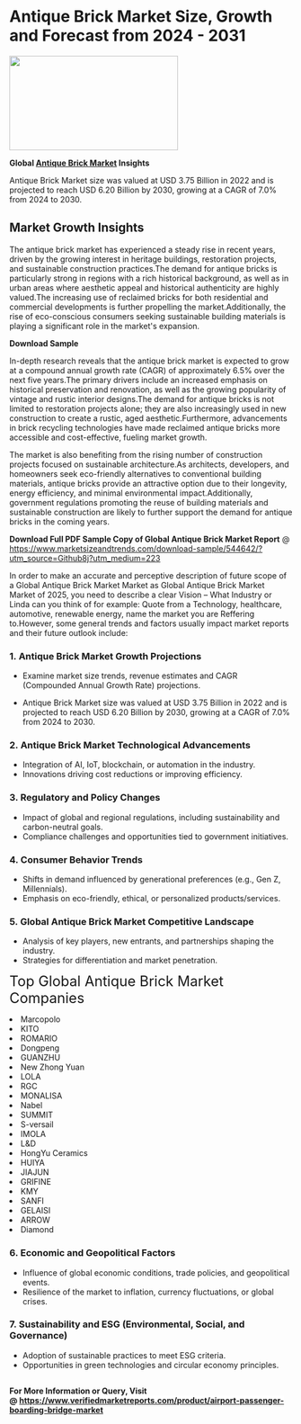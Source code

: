 <H1>Antique Brick Market Size, Growth and Forecast from 2024 - 2031</H1><img class="aligncenter size-medium wp-image-584254" src="https://thirdeyenews.in/wp-content/uploads/2024/09/Global-Market-Research-300x168.jpeg" alt="" width="300" height="168" /><p><strong>Global&nbsp;<a href="https://www.marketsizeandtrends.com/download-sample/544642/?utm_source=Github8j?utm_medium=223">Antique Brick Market</a> Insights</strong></p><p>Antique Brick Market size was valued at USD 3.75 Billion in 2022 and is projected to reach USD 6.20 Billion by 2030, growing at a CAGR of 7.0% from 2024 to 2030.</p><p><h2>Market Growth Insights</h2> <p>The antique brick market has experienced a steady rise in recent years, driven by the growing interest in heritage buildings, restoration projects, and sustainable construction practices.The demand for antique bricks is particularly strong in regions with a rich historical background, as well as in urban areas where aesthetic appeal and historical authenticity are highly valued.The increasing use of reclaimed bricks for both residential and commercial developments is further propelling the market.Additionally, the rise of eco-conscious consumers seeking sustainable building materials is playing a significant role in the market's expansion.</p> <p><strong>Download Sample</strong></p> <p>In-depth research reveals that the antique brick market is expected to grow at a compound annual growth rate (CAGR) of approximately 6.5% over the next five years.The primary drivers include an increased emphasis on historical preservation and renovation, as well as the growing popularity of vintage and rustic interior designs.The demand for antique bricks is not limited to restoration projects alone; they are also increasingly used in new construction to create a rustic, aged aesthetic.Furthermore, advancements in brick recycling technologies have made reclaimed antique bricks more accessible and cost-effective, fueling market growth.</p> <p>The market is also benefiting from the rising number of construction projects focused on sustainable architecture.As architects, developers, and homeowners seek eco-friendly alternatives to conventional building materials, antique bricks provide an attractive option due to their longevity, energy efficiency, and minimal environmental impact.Additionally, government regulations promoting the reuse of building materials and sustainable construction are likely to further support the demand for antique bricks in the coming years.</p> <p><span class=""><strong>Download Full PDF Sample Copy of Global Antique Brick Market Report</strong> @ <a href="https://www.marketsizeandtrends.com/download-sample/544642/?utm_source=Github8j?utm_medium=223" target="_blank">https://www.marketsizeandtrends.com/download-sample/544642/?utm_source=Github8j?utm_medium=223</a></span></p><p>In order to make an accurate and perceptive description of future scope of a Global&nbsp;Antique Brick Market Market as Global&nbsp;Antique Brick Market Market of 2025, you need to describe a clear Vision &ndash; What Industry or Linda can you think of for example: Quote from a Technology, healthcare, automotive, renewable energy, name the market you are Reffering to.However, some general trends and factors usually impact market reports and their future outlook include:</p><h3>1.&nbsp;<strong>Antique Brick Market Growth Projections</strong></h3><ul><li>Examine market size trends, revenue estimates and CAGR (Compounded Annual Growth Rate) projections.</li><li><p>Antique Brick Market size was valued at USD 3.75 Billion in 2022 and is projected to reach USD 6.20 Billion by 2030, growing at a CAGR of 7.0% from 2024 to 2030.</p></li></ul><h3>2.&nbsp;<strong>Antique Brick Market Technological Advancements</strong></h3><ul><li>Integration of AI, IoT, blockchain, or automation in the industry.</li><li>Innovations driving cost reductions or improving efficiency.</li></ul><h3>3.&nbsp;<strong>Regulatory and Policy Changes</strong></h3><ul><li>Impact of global and regional regulations, including sustainability and carbon-neutral goals.</li><li>Compliance challenges and opportunities tied to government initiatives.</li></ul><h3>4.&nbsp;<strong>Consumer Behavior Trends</strong></h3><ul><li>Shifts in demand influenced by generational preferences (e.g., Gen Z, Millennials).</li><li>Emphasis on eco-friendly, ethical, or personalized products/services.</li></ul><h3>5.&nbsp;<strong>Global Antique Brick Market Competitive Landscape</strong></h3><ul><li>Analysis of key players, new entrants, and partnerships shaping the industry.</li><li>Strategies for differentiation and market penetration.</li></ul><p data-pm-slice="1 1 []"><span style="color: inherit; font-family: inherit; font-size: 25px;">Top Global Antique Brick Market Companies</span></p><div class="" data-test-id=""><p><li>Marcopolo</li><li> KITO</li><li> ROMARIO</li><li> Dongpeng</li><li> GUANZHU</li><li> New Zhong Yuan</li><li> LOLA</li><li> RGC</li><li> MONALISA</li><li> Nabel</li><li> SUMMIT</li><li> S-versail</li><li> IMOLA</li><li> L&D</li><li> HongYu Ceramics</li><li> HUIYA</li><li> JIAJUN</li><li> GRIFINE</li><li> KMY</li><li> SANFI</li><li> GELAISI</li><li> ARROW</li><li> Diamond</li></p></div><h3>6.&nbsp;<strong>Economic and Geopolitical Factors</strong></h3><ul><li>Influence of global economic conditions, trade policies, and geopolitical events.</li><li>Resilience of the market to inflation, currency fluctuations, or global crises.</li></ul><h3>7.&nbsp;<strong>Sustainability and ESG (Environmental, Social, and Governance)</strong></h3><ul><li>Adoption of sustainable practices to meet ESG criteria.</li><li>Opportunities in green technologies and circular economy principles.</li></ul><h2><strong style="font-size: 14px;">For More Information or Query, Visit @&nbsp;</strong><a style="background-color: #ffffff; font-size: 14px;" href="https://www.marketsizeandtrends.com/report/antique-brick-market/" target="_blank">https://www.verifiedmarketreports.com/product/airport-passenger-boarding-bridge-market</a></h2>